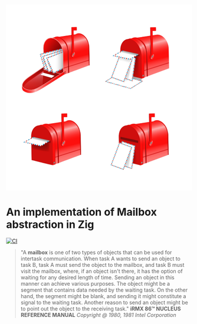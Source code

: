 ![](_logo/mailboxes.png)

# An implementation of Mailbox abstraction in Zig          

[![CI](https://github.com/g41797/yazq/actions/workflows/ci.yml/badge.svg)](https://github.com/g41797/yazq/actions/workflows/ci.yml)

> "A **mailbox** is one of two types of objects that can be used for intertask
communication. When task A wants to send an object to task B, task A
must send the object to the mailbox, and task B must visit the mailbox,
where, if an object isn't there, it has the option of waiting for any
desired length of time. Sending an object in this manner can achieve
various purposes. The object might be a segment that contains data
needed by the waiting task. On the other hand, the segment might be
blank, and sending it might constitute a signal to the waiting task.
Another reason to send an object might be to point out the object to the
receiving task." 
> **iRMX 86™ NUCLEUS REFERENCE MANUAL** _Copyright @ 1980, 1981 Intel Corporation_


